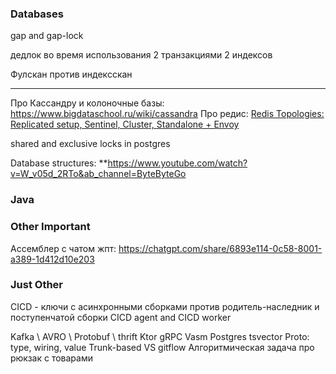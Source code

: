 ### Databases

gap and gap-lock

дедлок во время использования 2 транзакциями 2 индексов

Фулскан против индексскан


---

Про Кассандру и колоночные базы:
https://www.bigdataschool.ru/wiki/cassandra
Про редис:
[Redis Topologies: Replicated setup, Sentinel, Cluster, Standalone + Envoy](https://blog.devgenius.io/redis-topologies-d9e16a7fa8e0)

shared and exclusive locks in postgres

Database structures:
**https://www.youtube.com/watch?v=W_v05d_2RTo&ab_channel=ByteByteGo

### Java


### Other Important

Ассемблер с чатом жпт:
https://chatgpt.com/share/6893e114-0c58-8001-a389-1d412d10e203

### Just Other

CICD - ключи с асинхронными сборками против родитель-наследник и поступенчатой сборки
CICD agent and CICD worker

Kafka \ AVRO \ Protobuf \ thrift
Ktor
gRPC
Vasm
Postgres tsvector
Proto: type, wiring, value
Trunk-based VS gitflow
Алгоритмическая задача про рюкзак с товарами


